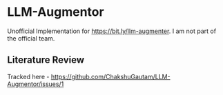 # LLM-Augmentor
Unofficial Implementation for https://bit.ly/llm-augmenter. I am not part of the official team. 

## Literature Review

Tracked here - https://github.com/ChakshuGautam/LLM-Augmentor/issues/1

